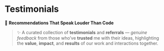 # Testimonials
💬 **Recommendations That Speak Louder Than Code**  
> ✨ A curated collection of **testimonials** and **referrals** — _genuine feedback_ from those who’ve **trusted** me with their ideas, highlighting the **value**, **impact**, and **results** of our work and interactions together.
